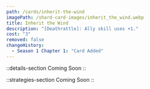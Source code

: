 ```yaml
---
path: /cards/inherit-the-wind
imagePath: /shard-card-images/inherit_the_wind.webp
title: Inherit the Wind
description: "[Deathrattle]: Ally skill uses +1."
cost: "3"
removed: false
changeHistory:
  - Season 1 Chapter 1: "Card Added"
---
```


::details-section
Coming Soon
::

::strategies-section
Coming Soon
::
